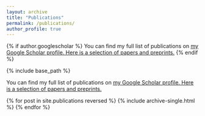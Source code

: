 ```yaml
---
layout: archive
title: "Publications"
permalink: /publications/
author_profile: true
---
```


{% if author.googlescholar %}
  You can find my full list of publications on <u><a href="https://scholar.google.com/citations?user=fpeCQYIAAAAJ&hl=en">my Google Scholar profile</a>. Here is a selection of papers and preprints.</u>
{% endif %}

{% include base_path %}

You can find my full list of publications on <u><a href="">my Google Scholar profile</a>. Here is a selection of papers and preprints.</u>


{% for post in site.publications reversed %}
  {% include archive-single.html %}
{% endfor %}
